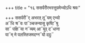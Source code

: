 +++
title = "१६ ससर्परीरभरत्तूयमेभ्योऽधि श्रवः"

+++
ससर्परी᳓र् अभरत् तू᳓यम् एभ्यो  
अ᳓धि श्र᳓वः पा᳓ञ्चजन्यासु कृष्टि᳓षु  
सा᳓ पक्षि᳓या न᳓व्यम् आ᳓युर् द᳓धाना  
या᳓म् मे पलस्तिजमदग्न᳓यो ददुः᳓